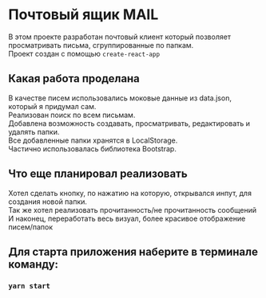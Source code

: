 # Почтовый ящик MAIL

В этом проекте разработан почтовый клиент который позволяет просматривать письма, сгруппированные по папкам. <br/> Проект создан с помощью `create-react-app`

## Какая работа проделана

В качестве писем использовались моковые данные из data.json, который я придумал сам. <br/> Реализован поиск по всем письмам. <br/> Добавлена возможность создавать, просматривать, редактировать и удалять папки. <br/> Все добавленные папки хранятся в LocalStorage. <br/> Частично использовалась библиотека Bootstrap.

## Что еще планировал реализовать 

Хотел сделать кнопку, по нажатию на которую, открывался инпут, для создания новой папки. <br/> Так же хотел реализовать прочитанность/не прочитанность сообщений <br/> И наконец, переработать весь визуал, более красивое отображение писем/папок

## Для старта приложения наберите в терминале команду:

### `yarn start`

